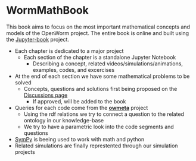 # WormMathBook

This book aims to focus on the most important mathematical concepts and models of the OpenWorm project. The entire book is online and built using the [Jupyter-book](https://github.com/executablebooks/jupyter-book) project.

* Each chapter is dedicated to a major project
  * Each section of the chapter is a standalone Jupyter Notebook
    * Describing a concept, related videos/simulations/animations, examples, codes, and excercises
* At the end of each section we have some mathematical problems to be solved
  * Concepts, questions and solutions first being proposed on the [Discussions page](https://github.com/openworm/worm-math-book/discussions)
    * If approved, will be added to the book
* Queries for each code come from the **[owmeta](https://github.com/openworm/owmeta)** project
  * Using the rdf relations we try to connect a question to the related ontology in our knowledge-base
  * We try to have a parametric look into the code segments and questions
* [SymPy](https://www.sympy.org) is beeing used to work with math and python
* Related simulations are finally represtented through our simulation projects
